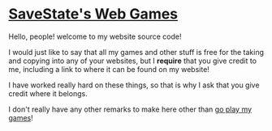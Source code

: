 # [SaveState's Web Games](https://pgattic.github.io)
Hello, people! welcome to my website source code!

I would just like to say that all my games and other stuff is free for the taking and copying into any of your websites, but I **require** that you give credit to me, including a link to where it can be found on my website!

I have worked really hard on these things, so that is why I ask that you give credit where it belongs.

I don't really have any other remarks to make here other than [go play my games](https://pgattic.github.io)!
